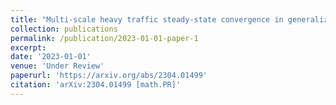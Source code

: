 ```yaml
---
title: "Multi-scale heavy traffic steady-state convergence in generalized Jackson network"
collection: publications
permalink: /publication/2023-01-01-paper-1
excerpt: 
date: '2023-01-01'
venue: 'Under Review'
paperurl: 'https://arxiv.org/abs/2304.01499'
citation: 'arXiv:2304.01499 [math.PR]'
---
```

